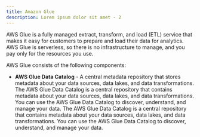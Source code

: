 ```yaml
---
title: Amazon Glue
description: Lorem ipsum dolor sit amet - 2
---
```


AWS Glue is a fully managed extract, transform, and load (ETL) service that makes it easy for customers to prepare and load their data for analytics. AWS Glue is serverless, so there is no infrastructure to manage, and you pay only for the resources you use.

AWS Glue consists of the following components:

-   **AWS Glue Data Catalog** - A central metadata repository that stores metadata about your data sources, data lakes, and data transformations. The AWS Glue Data Catalog is a central repository that contains metadata about your data sources, data lakes, and data transformations. You can use the AWS Glue Data Catalog to discover, understand, and manage your data. The AWS Glue Data Catalog is a central repository that contains metadata about your data sources, data lakes, and data transformations. You can use the AWS Glue Data Catalog to discover, understand, and manage your data.
